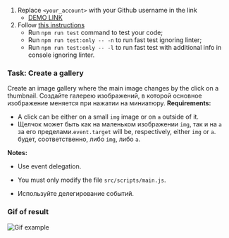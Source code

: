 1. Replace `<your_account>` with your Github username in the link
    - [DEMO LINK](https://<your_account>.github.io/js_gallery_DOM/)
2. Follow [this instructions](https://mate-academy.github.io/layout_task-guideline/)
    - Run `npm run test` command to test your code;
    - Run `npm run test:only -- -n` to run fast test ignoring linter;
    - Run `npm run test:only -- -l` to run fast test with additional info in console ignoring linter.

### Task: Create a gallery

Create an image gallery where the main image changes by the click on a thumbnail.
Создайте галерею изображений, в которой основное изображение меняется при нажатии на миниатюру.
**Requirements:**
- A click can be either on a small `img` image or on `a` outside of it. 
- Щелчок может быть как на маленьком изображении `img`, так и на `a` за его пределами.`event.target`
 will be, respectively, either `img` or `a`.
будет, соответственно, либо `img`, либо `a`.

**Notes:**

- Use event delegation.
- You must only modify the file `src/scripts/main.js`.

- Используйте делегирование событий.
### Gif of result
![Gif example](./src/images/example.gif)
